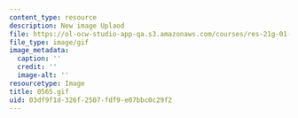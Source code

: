 ```yaml
---
content_type: resource
description: New image Uplaod
file: https://ol-ocw-studio-app-qa.s3.amazonaws.com/courses/res-21g-01-kana-spring-2010/03df9f1d326f2507fdf9e07bbc0c29f2_0565.gif
file_type: image/gif
image_metadata:
  caption: ''
  credit: ''
  image-alt: ''
resourcetype: Image
title: 0565.gif
uid: 03df9f1d-326f-2507-fdf9-e07bbc0c29f2
---
```

